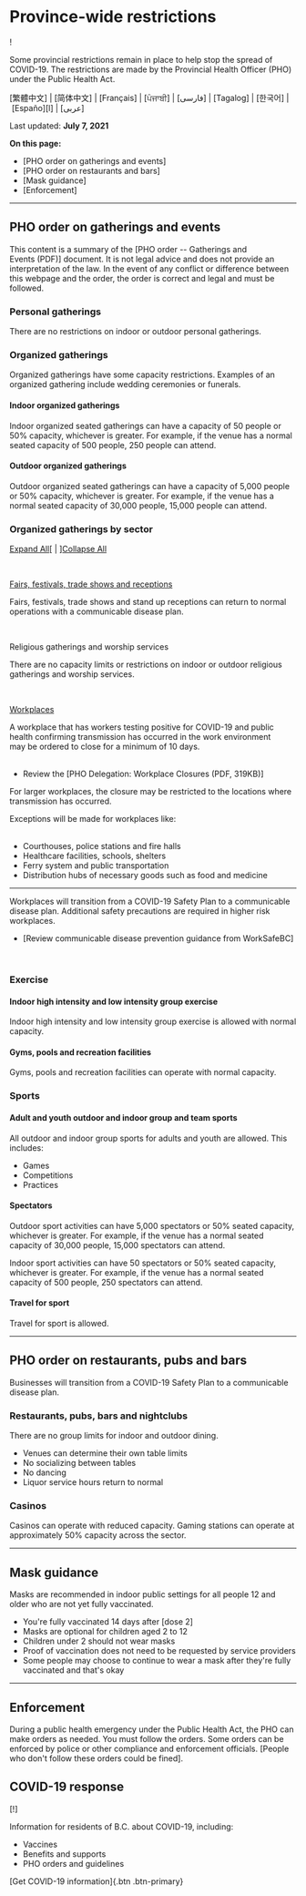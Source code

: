 
Province-wide restrictions
==========================


!

Some provincial restrictions remain in place to help stop the spread of
COVID-19. The restrictions are made by the Provincial Health Officer
(PHO) under the Public Health Act.

[繁體中文] \| [简体中文] \| [Français] \| [ਪੰਜਾਬੀ] \| [فارسی] \| [Tagalog] \| [한국어] \| [Españo][l] \| [عربى] 

Last updated: **July 7, 2021**

**On this page:**

-   [PHO order on gatherings and events]
-   [PHO order on restaurants and bars]
-   [Mask guidance]
-   [Enforcement]

------------------------------------------------------------------------

PHO order on gatherings and events 
------------------------------------------------

This content is a summary of the [PHO order -- Gatherings and
Events (PDF)] document.
It is not legal advice and does not provide an interpretation of the
law. In the event of any conflict or difference between this webpage and
the order, the order is correct and legal and must be followed. 

### Personal gatherings 

There are no restrictions on indoor or outdoor personal gatherings. 

### Organized gatherings 

Organized gatherings have some capacity restrictions. Examples of an
organized gathering include wedding ceremonies or funerals.

#### Indoor organized gatherings 

Indoor organized seated gatherings can have a capacity of 50 people or
50% capacity, whichever is greater. For example, if the venue has a
normal seated capacity of 500 people, 250 people can attend. 

#### Outdoor organized gatherings 

Outdoor organized seated gatherings can have a capacity of 5,000 people
or 50% capacity, whichever is greater. For example, if the venue has a
normal seated capacity of 30,000 people, 15,000 people can attend. 

### Organized gatherings by sector 

[Expand All]()[ \| ][Collapse
All]()

 

[Fairs, festivals, trade shows and
receptions]()

Fairs, festivals, trade shows and stand up receptions can return to
normal operations with a communicable disease plan. 

 

Religious gatherings and worship services

There are no capacity limits or restrictions on indoor or outdoor
religious gatherings and worship services. 

 

[Workplaces]()

A workplace that has workers testing positive for COVID-19 and public
health confirming transmission has occurred in the work environment
may be ordered to close for a minimum of 10 days.\
 

-   Review the [PHO Delegation: Workplace Closures (PDF,
    319KB)]

For larger workplaces, the closure may be restricted to the locations
where transmission has occurred.

Exceptions will be made for workplaces like:\
 

-   Courthouses, police stations and fire halls
-   Healthcare facilities, schools, shelters
-   Ferry system and public transportation
-   Distribution hubs of necessary goods such as food and medicine

------------------------------------------------------------------------

Workplaces will transition from a COVID-19 Safety Plan to a communicable
disease plan. Additional safety precautions are required in higher risk
workplaces. 

-   [Review communicable disease prevention guidance from
    WorkSafeBC]

 

### Exercise 

#### Indoor high intensity and low intensity group exercise 

Indoor high intensity and low intensity group exercise is allowed with
normal capacity. 

#### Gyms, pools and recreation facilities 

Gyms, pools and recreation facilities can operate with normal capacity.

### Sports 

#### Adult and youth outdoor and indoor group and team sports  

All outdoor and indoor group sports for adults and youth are allowed.
This includes:

-   Games
-   Competitions
-   Practices

#### Spectators 

Outdoor sport activities can have 5,000 spectators or 50% seated
capacity, whichever is greater. For example, if the venue has a normal
seated capacity of 30,000 people, 15,000 spectators can attend. 

Indoor sport activities can have 50 spectators or 50% seated capacity,
whichever is greater. For example, if the venue has a normal seated
capacity of 500 people, 250 spectators can attend. 

#### Travel for sport 

Travel for sport is allowed. 

------------------------------------------------------------------------

PHO order on restaurants, pubs and bars 
------------------------------------------------------------

Businesses will transition from a COVID-19 Safety Plan to a communicable
disease plan. 

### Restaurants, pubs, bars and nightclubs 

There are no group limits for indoor and outdoor dining.

-   Venues can determine their own table limits
-   No socializing between tables
-   No dancing
-   Liquor service hours return to normal

### Casinos 

Casinos can operate with reduced capacity. Gaming stations can operate
at approximately 50% capacity across the sector.

------------------------------------------------------------------------

Mask guidance 
-------------------------------

Masks are recommended in indoor public settings for all people 12 and
older who are not yet fully vaccinated. 

-   You\'re fully vaccinated 14 days after [dose
    2]
-   Masks are optional for children aged 2 to 12
-   Children under 2 should not wear masks
-   Proof of vaccination does not need to be requested by service
    providers
-   Some people may choose to continue to wear a mask after they\'re
    fully vaccinated and that\'s okay

------------------------------------------------------------------------

Enforcement 
---------------------------

During a public health emergency under the Public Health Act, the PHO
can make orders as needed. You must follow the orders. Some orders
can be enforced by police or other compliance and enforcement officials.
[People who don\'t follow these orders could be
fined].

COVID-19 response 
-----------------


[!]

Information for residents of B.C. about COVID-19, including:

-   Vaccines
-   Benefits and supports
-   PHO orders and guidelines

[Get COVID-19
information]{.btn
.btn-primary}


